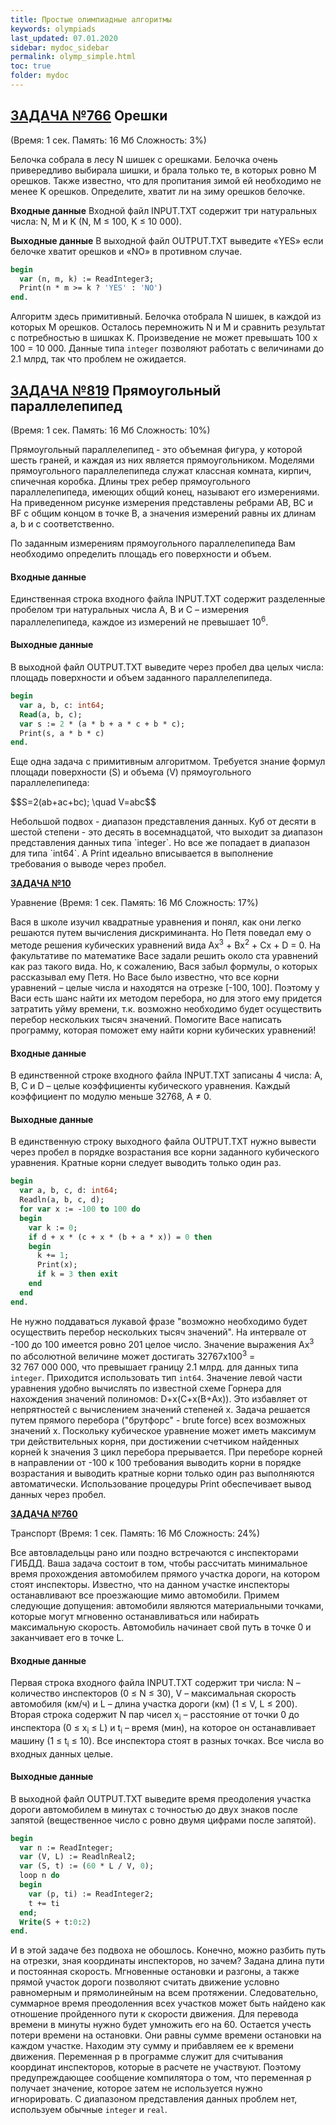 ```yaml
---
title: Простые олимпиадные алгоритмы
keywords: olympiads
last_updated: 07.01.2020
sidebar: mydoc_sidebar
permalink: olymp_simple.html
toc: true
folder: mydoc
---
```


<script src="//i.upmath.me/latex.js"></script> 

## [ЗАДАЧА №766](https://acmp.ru/index.asp?main=task&id_task=766) Орешки
(Время: 1 сек. Память: 16 Мб Сложность: 3%)

Белочка собрала в лесу N шишек c орешками. Белочка очень привередливо выбирала шишки, и брала только те, в которых ровно M орешков. Также известно, что для пропитания зимой ей необходимо не менее K орешков. Определите, хватит ли на зиму орешков белочке.

**Входные данные**
Входной файл INPUT.TXT содержит три натуральных числа: N, M и K (N, M ≤ 100, K ≤ 10 000).

**Выходные данные**
В выходной файл OUTPUT.TXT выведите «YES» если белочке хватит орешков и «NO» в противном случае.

```pascal
begin
  var (n, m, k) := ReadInteger3;
  Print(n * m >= k ? 'YES' : 'NO') 
end.
```

Алгоритм здесь примитивный. Белочка отобрала N шишек, в каждой из которых М орешков. Осталось перемножить N и M и сравнить результат с потребностью в шишках K. Произведение не может превышать 100 х 100 = 10 000. Данные типа `integer` позволяют работать с величинами до 2.1 млрд, так что проблем не ожидается.

## [**ЗАДАЧА №819**](https://acmp.ru/index.asp?main=task&id_task=819) Прямоугольный параллелепипед
(Время: 1 сек. Память: 16 Мб Сложность: 10%)

Прямоугольный параллелепипед - это объемная фигура, у которой шесть граней, и каждая из них является прямоугольником. Моделями прямоугольного параллелепипеда служат классная комната, кирпич, спичечная коробка. Длины трех ребер прямоугольного параллелепипеда, имеющих общий конец, называют его измерениями. На приведенном рисунке измерения представлены ребрами AB, BC и BF с общим концом в точке B, а значения измерений равны их длинам a, b и c соответственно.

По заданным измерениям прямоугольного параллелепипеда Вам необходимо определить площадь его поверхности и объем.
#### Входные данные
Единственная строка входного файла INPUT.TXT содержит разделенные пробелом три натуральных числа A, B и С – измерения параллелепипеда, каждое из измерений не превышает 10<sup>6</sup>.

#### Выходные данные
В выходной файл OUTPUT.TXT выведите через пробел два целых числа: площадь поверхности и объем заданного параллелепипеда.

```pascal
begin
  var a, b, c: int64;
  Read(a, b, c);
  var s := 2 * (a * b + a * c + b * c);
  Print(s, a * b * c)
end.
```

Еще одна задача с примитивным алгоритмом. Требуется знание формул площади поверхности (S) и объема (V) прямоугольного параллелепипеда:
<p>$$S=2(ab+ac+bc); \quad V=abc$$</p>
Небольшой подвох - диапазон представления данных. Куб от десяти в шестой степени - это десять в восемнадцатой, что выходит за диапазон представления данных типа `integer`. Но все же попадает в диапазон для типа `int64`. А Print идеально вписывается в выполнение требования о выводе через пробел.

[**ЗАДАЧА №10**](https://acmp.ru/index.asp?main=task&id_task=10) 		
	
Уравнение
(Время: 1 сек. Память: 16 Мб Сложность: 17%)

Вася в школе изучил квадратные уравнения и понял, как они легко решаются путем вычисления дискриминанта. Но Петя поведал ему о методе решения кубических уравнений вида Ax<sup>3</sup> + Bx<sup>2</sup> + Cx + D = 0. На факультативе по математике Васе задали решить около ста уравнений как раз такого вида. Но, к сожалению, Вася забыл формулы, о которых рассказывал ему Петя. Но Васе было известно, что все корни уравнений – целые числа и находятся на отрезке \[-100, 100]. Поэтому у Васи есть шанс найти их методом перебора, но для этого ему придется затратить уйму времени, т.к. возможно необходимо будет осуществить перебор нескольких тысяч значений. Помогите Васе написать программу, которая поможет ему найти корни кубических уравнений!
#### Входные данные
В единственной строке входного файла INPUT.TXT записаны 4 числа: A, B, C и D – целые коэффициенты кубического уравнения. Каждый коэффициент по модулю меньше 32768, A ≠ 0.

#### Выходные данные
В единственную строку выходного файла OUTPUT.TXT нужно вывести через пробел в порядке возрастания все корни заданного кубического уравнения. Кратные корни следует выводить только один раз.

```pascal
begin
  var a, b, c, d: int64;
  Readln(a, b, c, d);
  for var x := -100 to 100 do
  begin 
    var k := 0;
    if d + x * (c + x * (b + a * x)) = 0 then
    begin
      k += 1;
      Print(x);
      if k = 3 then exit
    end
  end 
end.
```

Не нужно поддаваться лукавой фразе "возможно необходимо будет осуществить перебор нескольких тысяч значений". На интервале от -100 до 100 имеется ровно 201 целое число. Значение выражения Ax<sup>3</sup> по абсолютной величине может достигать 32767х100<sup>3</sup> = 32 767 000 000, что превышает границу 2.1 млрд. для данных типа `integer`. Приходится использовать тип `int64`. Значение левой части уравнения удобно вычислять по известной схеме Горнера для нахождения значений полиномов: D+x(C+x(B+Ax)). Это избавляет от непрятностей с вычислением значений степеней х.
Задача решается путем прямого перебора ("брутфорс" - brute force) всех возможных значений х. Поскольку кубическое уравнение может иметь максимум три действительных корня, при достижении счетчиком найденных корней k значения 3 цикл перебора прерывается. При переборе корней в направлении от -100 к 100 требования выводить корни в порядке возрастания и выводить кратные корни только один раз выполняются автоматически. Использование процедуры Print обеспечивает вывод данных через пробел.

[**ЗАДАЧА №760**](https://acmp.ru/index.asp?main=task&id_task=760) 		
	
Транспорт
(Время: 1 сек. Память: 16 Мб Сложность: 24%)

Все автовладельцы рано или поздно встречаются с инспекторами ГИБДД. Ваша задача состоит в том, чтобы рассчитать минимальное время прохождения автомобилем прямого участка дороги, на котором стоят инспекторы. Известно, что на данном участке инспекторы останавливают все проезжающие мимо автомобили. Примем следующие допущения: автомобили являются материальными точками, которые могут мгновенно останавливаться или набирать максимальную скорость. Автомобиль начинает свой путь в точке 0 и заканчивает его в точке L.
#### Входные данные
Первая строка входного файла INPUT.TXT содержит три числа: N – количество инспекторов (0 ≤ N ≤ 30), V – максимальная скорость автомобиля (км/ч) и L – длина участка дороги (км) (1 ≤ V, L ≤ 200). Вторая строка содержит N пар чисел x<sub>i</sub> – расстояние от точки 0 до инспектора (0 ≤ x<sub>i</sub> ≤ L) и t<sub>i</sub> – время (мин), на которое он останавливает машину (1 ≤ t<sub>i</sub> ≤ 10). Все инспектора стоят в разных точках. Все числа во входных данных целые.
#### Выходные данные
В выходной файл OUTPUT.TXT выведите время преодоления участка дороги автомобилем в минутах с точностью до двух знаков после запятой (вещественное число с ровно двумя цифрами после запятой).

```pascal
begin
  var n := ReadInteger;
  var (V, L) := ReadlnReal2;
  var (S, t) := (60 * L / V, 0);
  loop n do
  begin
    var (p, ti) := ReadInteger2;  
    t += ti
  end;
  Write(S + t:0:2)
end.
```

И в этой задаче без подвоха не обошлось. Конечно, можно разбить путь на отрезки, зная координаты инспекторов, но зачем? Задана длина пути и постоянная скорость. Мгновенные остановки и разгоны, а также прямой участок дороги позволяют считать движение условно равномерным и прямолинейным на всем протяжении. Следовательно, суммарное время преодоленния всех участков может быть найдено как отношение пройденного пути к скорости движения. Для перевода времени в минуты нужно будет умножить его на 60. Остается учесть потери времени на остановки. Они равны сумме времени остановки на каждом участке. Находим эту сумму и прибавляем ее к времени движения. Переменная p в программе служит для считывания координат инспекторов, которые в расчете не участвуют. Поэтому предупреждающее сообщение компилятора о том, что переменная р получает значение, которое затем не используется нужно игнорировать. С диапазоном представления данных проблем нет, используем обычные `integer` и `real`.

